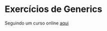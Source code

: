 # Exercícios de Generics
Seguindo um curso online [aqui](https://www.youtube.com/watch?v=KeMbPxfWb0Y&list=PLvrBgLo9icwMlT4sC-5tvQcNjI6qKsikN)
